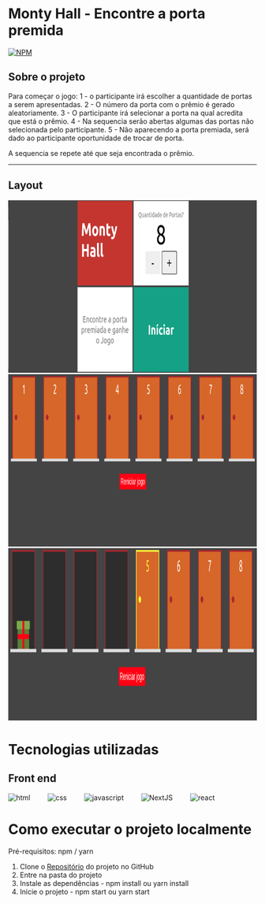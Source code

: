 # Monty Hall - Encontre a porta premida

[![NPM](https://img.shields.io/npm/l/react)](https://github.com/renatomak/projeto-sds3/blob/main/LICENSE)

## Sobre o projeto

Para começar o jogo:
1 - o participante irá escolher a quantidade de portas a serem apresentadas.
2 - O número da porta com o prêmio é gerado aleatoriamente.
3 - O participante irá selecionar a porta na qual acredita que está o prêmio.
4 - Na sequencia serão abertas algumas das portas não selecionada pelo participante. 
5 - Não aparecendo a porta premiada, será dado ao participante oportunidade de trocar de porta.

A sequencia se repete até que seja encontrada o prêmio. 

---


## Layout

<div  align="center">
  <img alt="layout" title="#layout Home" src="public/asserts/game.png" height="350"/>
  <img alt="layout" title="#layout Home" src="public/asserts/doors.png" height="350"/>
  <img alt="layout" title="#layout Home" src="public/asserts/door-gift.png" height="350" />
</div>

# Tecnologias utilizadas


## Front end

<img src="https://cdn.icon-icons.com/icons2/2415/PNG/512/html_original_wordmark_logo_icon_146478.png" alt="html" width="40" height="40" style="max-width:100%;" /> &nbsp; &nbsp; &nbsp; &nbsp;
<img src="https://cdn.icon-icons.com/icons2/2107/PNG/512/file_type_css_icon_130661.png" alt="css" width="40" height="40" style="max-width:100%;" /> &nbsp; &nbsp; &nbsp; &nbsp;
<img src="https://cdn.icon-icons.com/icons2/2108/PNG/512/javascript_icon_130900.png" alt="javascript" width="40" height="40" style="max-width:100%;" /> &nbsp; &nbsp; &nbsp; &nbsp;
<img src="https://upload.wikimedia.org/wikipedia/commons/thumb/8/8e/Nextjs-logo.svg/2560px-Nextjs-logo.svg.png" alt="NextJS" width="40" height="40" style="max-width:100%;" /> &nbsp; &nbsp; &nbsp; &nbsp;
<img src="https://cdn.icon-icons.com/icons2/2415/PNG/512/react_original_wordmark_logo_icon_146375.png" alt="react" width="40" height="40" style="max-width:100%;" /> &nbsp; &nbsp; &nbsp; &nbsp;


# Como executar o projeto localmente

Pré-requisitos:
npm / yarn


1. Clone o [Repositório](https://github.com/renatomak/monty-hall.git) do projeto no GitHub
2. Entre na pasta do projeto
3. Instale as dependências - npm install ou yarn install
4. Inicie o projeto - npm start ou yarn start
